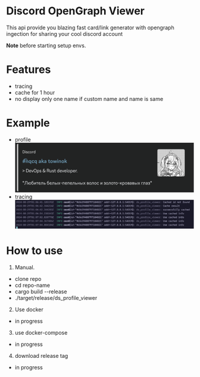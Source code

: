 # Discord OpenGraph Viewer
This api provide you blazing fast card/link generator with opengraph ingection for sharing your cool discord account

**Note** before starting setup envs.

# Features
- tracing
- cache for 1 hour
- no display only one name if custom name and name is same

# Example
- profile
  ![image](static/profile.png)
- tracing
  ![image](static/tracing.png)

# How to use
1. Manual.
  - clone repo
  - cd repo-name
  - cargo build --release
  - ./target/release/ds_profile_viewer
2. Use docker
  - in progress
3. use docker-compose
  - in progress
4. download release tag
  - in progress
